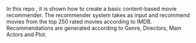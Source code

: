 In this repo ,  it is shown how to create a basic content-based movie recommender. The recommender system takes as input and recommend movies from the top 250 rated movies according to IMDB. Recommendations are generated according to Genre, Directors, Main Actors and Plot.
